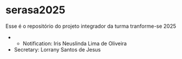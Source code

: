 # serasa2025
Esse é o repositório do projeto integrador da turma tranforme-se 2025


- - Notification: Iris Neuslinda Lima de Oliveira 
 - Secretary: Lorrany Santos de Jesus 
